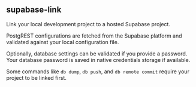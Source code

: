 ## supabase-link

Link your local development project to a hosted Supabase project.

PostgREST configurations are fetched from the Supabase platform and validated against your local configuration file.

Optionally, database settings can be validated if you provide a password. Your database password is saved in native credentials storage if available.

Some commands like `db dump`, `db push`, and `db remote commit` require your project to be linked first.
